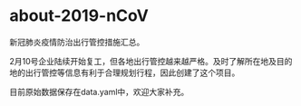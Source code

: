 # about-2019-nCoV
新冠肺炎疫情防治出行管控措施汇总。

2月10号企业陆续开始复工，但各地出行管控越来越严格。及时了解所在地及目的地的出行管控等信息有利于合理规划行程，因此创建了这个项目。

目前原始数据保存在data.yaml中，欢迎大家补充。
